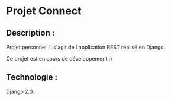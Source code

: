 # Projet Connect
## Description :
Projet personnel.
Il s'agit de l'application REST réalisé en Django.

Ce projet est en cours de développement :)

## Technologie :
Django 2.0.
